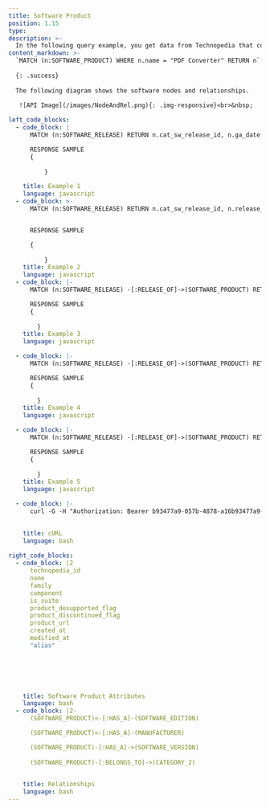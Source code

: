 ```yaml
---
title: Software Product
position: 1.15
type:
description: >-
  In the following query example, you get data from Technopedia that contains PDF Converter in the name of the software product name.
content_markdown: >-
  `MATCH (n:SOFTWARE_PRODUCT) WHERE n.name = "PDF Converter" RETURN n` 
  
  {: .success} 
  
  The following diagram shows the software nodes and relationships.

   ![API Image](/images/NodeAndRel.png){: .img-responsive}<br>&nbsp;
  
left_code_blocks:
  - code_block: |
      MATCH (n:SOFTWARE_RELEASE) RETURN n.cat_sw_release_id, n.ga_date

      RESPONSE SAMPLE
      {
          
          }

    title: Example 1
    language: javascript
  - code_block: >-
      MATCH (n:SOFTWARE_RELEASE) RETURN n.cat_sw_release_id, n.release_url n.ga_date


      RESPONSE SAMPLE

      {
          
          }
    title: Example 2
    language: javascript
  - code_block: |-
      MATCH (n:SOFTWARE_RELEASE) -[:RELEASE_OF]->(SOFTWARE_PRODUCT) RETURN n.cat_sw_release_id LIMIT 1

      RESPONSE SAMPLE
      {
          
        }
    title: Example 3
    language: javascript

  - code_block: |-
      MATCH (n:SOFTWARE_RELEASE) -[:RELEASE_OF]->(SOFTWARE_PRODUCT) RETURN n.cat_sw_release_id LIMIT 1

      RESPONSE SAMPLE
      {
          
        }
    title: Example 4
    language: javascript

  - code_block: |-
      MATCH (n:SOFTWARE_RELEASE) -[:RELEASE_OF]->(SOFTWARE_PRODUCT) RETURN n.cat_sw_release_id LIMIT 1

      RESPONSE SAMPLE
      {
          
        }
    title: Example 5
    language: javascript

  - code_block: |-
      curl -G -H "Authorization: Bearer b93477a9-057b-4878-a16b93477a9-057b-4878-a16f-d7f7d1f27a7af-d7f7d1f27a7a" "https://v6.technopedia.com/tql" --data-urlencode' "q=MATCH (h:CPU) RETURN h.cores"

      
    title: cURL
    language: bash
    
right_code_blocks:
  - code_block: |2
      technopedia_id
      name
      family
      component
      is_suite
      product_desupported_flag
      product_discontinued_flag
      product_url
      created_at
      modified_at
      "alias"



      

      
    title: Software Product Attributes
    language: bash
  - code_block: |2-
      (SOFTWARE_PRODUCT)<-[:HAS_A]-(SOFTWARE_EDITION)

      (SOFTWARE_PRODUCT)<-[:HAS_A]-(MANUFACTURER)

      (SOFTWARE_PRODUCT)-[:HAS_A]->(SOFTWARE_VERSION)
      
      (SOFTWARE_PRODUCT)-[:BELONGS_TO]->(CATEGORY_2)
      

    title: Relationships
    language: bash
---
```


